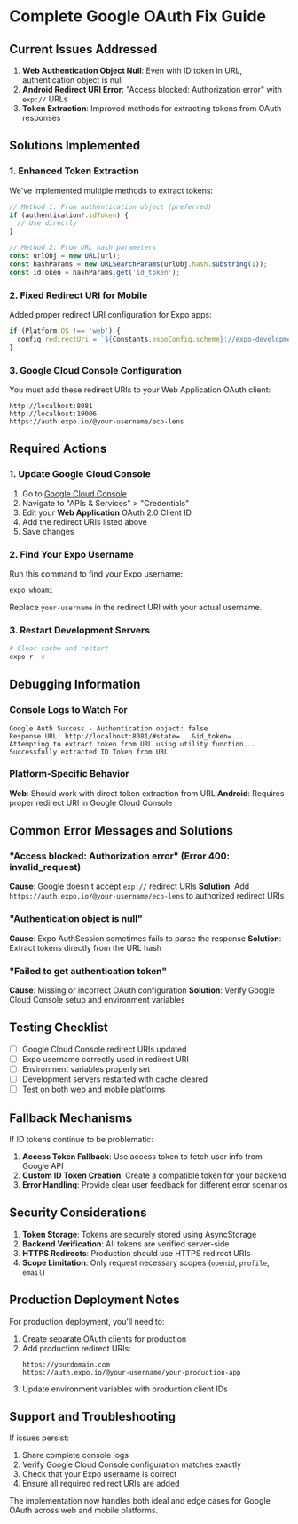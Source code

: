 # Complete Google OAuth Fix Guide

## Current Issues Addressed

1. **Web Authentication Object Null**: Even with ID token in URL, authentication object is null
2. **Android Redirect URI Error**: "Access blocked: Authorization error" with `exp://` URLs
3. **Token Extraction**: Improved methods for extracting tokens from OAuth responses

## Solutions Implemented

### 1. Enhanced Token Extraction

We've implemented multiple methods to extract tokens:

```javascript
// Method 1: From authentication object (preferred)
if (authentication?.idToken) {
  // Use directly
}

// Method 2: From URL hash parameters
const urlObj = new URL(url);
const hashParams = new URLSearchParams(urlObj.hash.substring(1));
const idToken = hashParams.get('id_token');
```

### 2. Fixed Redirect URI for Mobile

Added proper redirect URI configuration for Expo apps:

```javascript
if (Platform.OS !== 'web') {
  config.redirectUri = `${Constants.expoConfig.scheme}://expo-development-client/?url=http%3A%2F%2Flocalhost%3A8081`;
}
```

### 3. Google Cloud Console Configuration

You must add these redirect URIs to your Web Application OAuth client:

```
http://localhost:8081
http://localhost:19006
https://auth.expo.io/@your-username/eco-lens
```

## Required Actions

### 1. Update Google Cloud Console

1. Go to [Google Cloud Console](https://console.cloud.google.com/)
2. Navigate to "APIs & Services" > "Credentials"
3. Edit your **Web Application** OAuth 2.0 Client ID
4. Add the redirect URIs listed above
5. Save changes

### 2. Find Your Expo Username

Run this command to find your Expo username:
```bash
expo whoami
```

Replace `your-username` in the redirect URI with your actual username.

### 3. Restart Development Servers

```bash
# Clear cache and restart
expo r -c
```

## Debugging Information

### Console Logs to Watch For

```
Google Auth Success - Authentication object: false
Response URL: http://localhost:8081/#state=...&id_token=...
Attempting to extract token from URL using utility function...
Successfully extracted ID Token from URL
```

### Platform-Specific Behavior

**Web**: Should work with direct token extraction from URL
**Android**: Requires proper redirect URI in Google Cloud Console

## Common Error Messages and Solutions

### "Access blocked: Authorization error" (Error 400: invalid_request)

**Cause**: Google doesn't accept `exp://` redirect URIs
**Solution**: Add `https://auth.expo.io/@your-username/eco-lens` to authorized redirect URIs

### "Authentication object is null"

**Cause**: Expo AuthSession sometimes fails to parse the response
**Solution**: Extract tokens directly from the URL hash

### "Failed to get authentication token"

**Cause**: Missing or incorrect OAuth configuration
**Solution**: Verify Google Cloud Console setup and environment variables

## Testing Checklist

- [ ] Google Cloud Console redirect URIs updated
- [ ] Expo username correctly used in redirect URI
- [ ] Environment variables properly set
- [ ] Development servers restarted with cache cleared
- [ ] Test on both web and mobile platforms

## Fallback Mechanisms

If ID tokens continue to be problematic:

1. **Access Token Fallback**: Use access token to fetch user info from Google API
2. **Custom ID Token Creation**: Create a compatible token for your backend
3. **Error Handling**: Provide clear user feedback for different error scenarios

## Security Considerations

1. **Token Storage**: Tokens are securely stored using AsyncStorage
2. **Backend Verification**: All tokens are verified server-side
3. **HTTPS Redirects**: Production should use HTTPS redirect URIs
4. **Scope Limitation**: Only request necessary scopes (`openid`, `profile`, `email`)

## Production Deployment Notes

For production deployment, you'll need to:

1. Create separate OAuth clients for production
2. Add production redirect URIs:
   ```
   https://yourdomain.com
   https://auth.expo.io/@your-username/your-production-app
   ```
3. Update environment variables with production client IDs

## Support and Troubleshooting

If issues persist:

1. Share complete console logs
2. Verify Google Cloud Console configuration matches exactly
3. Check that your Expo username is correct
4. Ensure all required redirect URIs are added

The implementation now handles both ideal and edge cases for Google OAuth across web and mobile platforms.